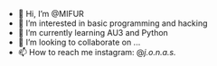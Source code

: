 - 👋 Hi, I’m @MIFUR
- 👀 I’m interested in basic programming and hacking
- 🌱 I’m currently learning AU3 and Python
- 💞️ I’m looking to collaborate on ...
- 📫 How to reach me instagram: @_j.o.n.a.s._ 

<!---
sergeant-fisch/sergeant-fisch is a ✨ special ✨ repository because its `README.md` (this file) appears on your GitHub profile.
You can click the Preview link to take a look at your changes.
--->
